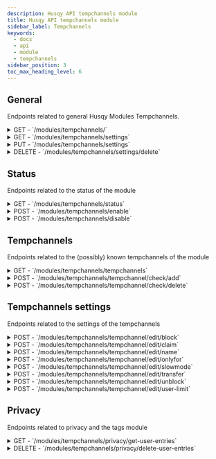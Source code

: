 ```yaml
---
description: Husqy API tempchannels module
title: Husqy API tempchannels module
sidebar_label: Tempchannels
keywords:
  - docs
  - api
  - module
  - tempchannels
sidebar_position: 3
toc_max_heading_level: 6
---
```


## General

Endpoints related to general Husqy Modules Tempchannels.

<details>
  <summary>GET - `/modules/tempchannels/`</summary>

Home endpoint for the Modules Tempchannels Husqy API. Returns only success message displaying that it is the Modules Tempchannels Husqy API route.

</details>

<details>
  <summary>GET - `/modules/tempchannels/settings`</summary>

Get the settings of the autoresponder module for the specified guild.

Query string parameters:
| field | required | type | description |
| --- | --- | --- | --- |
| guild_id | yes | `integer` | The ID of the guild to check the status of |

Possible errors:

- BadRequestError
- SettingsError
- ModuleDisabledError
- InternalServerError

</details>

<details>
  <summary>PUT - `/modules/tempchannels/settings`</summary>

Endpoint to change the settings of the tempchannels module for the specified guild.

Body data (JSON):
| field | required | type | description |
| --- | --- | --- | --- |
| guild_id | yes | `integer` | The ID of the guild to change the tempchannels module settings for |
| voice_category | yes | `integer` | The ID of category channel to use for tempchannels |
| text_category | yes | `integer` | (May be None) The ID of category channel to use for temporary text channels |
| create_text | yes | `boolean` | If temporary text channels should be automatically created |
| voice_channel_name | yes | `string` | The name to give to tempchannels |
| text_channel_name | yes | `string` | (May be None) The name to give to temporary text channels |

Possible errors:

- BadRequestError
- SettingsError
- ModuleDisabledError
- DatabaseError
- InternalServerError

</details>

<details>
  <summary>DELETE - `/modules/tempchannels/settings/delete`</summary>

Delete all settings of the tempchannels module for a specified guild.

Body data (JSON):
| field | required | type | description |
| --- | --- | --- | --- |
| guild_id | yes | `integer` | The ID of the guild to delete the settings from |

Possible errors:

- BadRequestError

</details>

## Status

Endpoints related to the status of the module

<details>
  <summary>GET - `/modules/tempchannels/status`</summary>

Get the status of the tempchannels module for the specified guild.

Query string parameters:
| field | required | type | description |
| --- | --- | --- | --- |
| guild_id | yes | `integer` | The ID of the guild to check the status of |

Possible errors:

- BadRequestError
- SettingsError

</details>

<details>
  <summary>POST - `/modules/tempchannels/enable`</summary>

Endpoint to enable the tempchannels module for the specified guild.

Body data (JSON):
| field | required | type | description |
| --- | --- | --- | --- |
| guild_id | yes | `integer` | The ID of the guild to enable the tempchanenls module for |
| voice_category | yes | `integer` | The ID of category channel to use for tempchannels |
| text_category | yes | `integer OR string` | (May be None) The ID of category channel to use for temporary text channels (may also be "same" if it should be the same as the voice category channel, this is only valid for this endpoint) |
| create_text | yes | `boolean` | If temporary text channels should be automatically created |
| voice_channel_name | yes | `string` | The name to give to tempchannels |
| text_channel_name | yes | `string` | (May be None) The name to give to temporary text channels |

Possible errors:

- BadRequestError
- SettingsError
- ModuleEnabledError
- DatabaseError
- InternalServerError

</details>

<details>
  <summary>POST - `/modules/tempchannels/disable`</summary>

Endpoint to disable the tempchannels module for the specified guild.

Body data (JSON):
| field | required | type | description |
| --- | --- | --- | --- |
| guild_id | yes | `integer` | The ID of the guild to disable the tempchannels module for |

Possible errors:

- BadRequestError
- SettingsError
- ModuleDisabledError
- DatabaseError

</details>

## Tempchannels

Endpoints related to the (possibly) known tempchannels of the module

<details>
  <summary>GET - `/modules/tempchannels/tempchannels`</summary>

Get the current known active tempchannels of the specified guild.

Query string parameters:
| field | required | type | description |
| --- | --- | --- | --- |
| guild_id | yes | `integer` | The ID of the guild to get the known tempchannels of |

Possible errors:

- BadRequestError
- SettingsError
- ModuleDisabledError
- InternalServerError

</details>

<details>
  <summary>POST - `/modules/tempchannels/tempchannel/check/add`</summary>

:::danger

Do not use this endpoint yourself! Tempchannels will be created by Husqy when needed.

:::

Endpoint to add a new tempchannel.

Body data (JSON):
| field | required | type | description |
| --- | --- | --- | --- |
| guild_id | yes | `integer` | The ID of the guild to check for the creation of the tempchannel |
| joined_channel_id | yes | `integer` | The ID of the channel the member has joined and triggered the check |

Possible errors:

- BadRequestError
- SettingsError
- ModuleDisabledError
- DatabaseError

</details>

<details>
  <summary>POST - `/modules/tempchannels/tempchannel/check/delete`</summary>

:::danger

Do not use this endpoint yourself! Tempchannels will be deleted by Husqy when needed.

:::

Endpoint to delete a known tempchannel.

Body data (JSON):
| field | required | type | description |
| --- | --- | --- | --- |
| guild_id | yes | `integer` | The ID of the guild to check for the deletion of the tempchannel |
| member_new_channel | yes | `integer` | (May be None) The ID of the new channel the member has joined and triggered the check |
| member_old_channel | yes | `integer` | The ID of the old channel the member has left and triggered the check |
| connected_users | yes | `integer` | The amount of connected users in the left channel when the user who triggered the check had left |

Possible errors:

- BadRequestError
- SettingsError
- ModuleDisabledError
- InternalServerError

</details>

## Tempchannels settings

Endpoints related to the settings of the tempchannels

<details>
  <summary>POST - `/modules/tempchannels/tempchannel/edit/block`</summary>

Endpoint to block users from a known tempchannel.

Body data (JSON):
| field | required | type | description |
| --- | --- | --- | --- |
| guild_id | yes | `integer` | The ID of the guild where the target tempchannel is located |
| channel_id | yes | `integer` | (May be None) The ID of the channel where the `/tempchannel edit` command has been sent |
| message_id | yes | `integer` | (May be None) The ID of the message created by the `/tempchannel edit` command |
| target_tempchannel_id | yes | `integer` | The ID of the target tempchannel |
| users_to_block | yes | `list` | A list of user ID's to block from the tempchannel |

Possible errors:

- BadRequestError
- SettingsError
- ModuleDisabledError
- NotFoundError

```
{
    "success": False,
    "data": {},
    "error": {
        "code": 404,
        "message": "Not Found! {reason}",
    },
},
```

</details>

<details>
  <summary>POST - `/modules/tempchannels/tempchannel/edit/claim`</summary>

Endpoint to claim a known tempchannel that doesn't have an owner.

Body data (JSON):
| field | required | type | description |
| --- | --- | --- | --- |
| guild_id | yes | `integer` | The ID of the guild where the target tempchannel is located |
| channel_id | yes | `integer` | (May be None) The ID of the channel where the `/tempchannel edit` command has been sent |
| message_id | yes | `integer` | (May be None) The ID of the message created by the `/tempchannel edit` command |
| target_tempchannel_id | yes | `integer` | The ID of the target tempchannel |

Possible errors:

- BadRequestError
- SettingsError
- ModuleDisabledError
- NotFoundError

```
{
    "success": False,
    "data": {},
    "error": {
        "code": 404,
        "message": "Not Found! {reason}",
    },
},
```

- Unprocessable Entity

```
{
    "success": False,
    "data": {},
    "error": {
        "code": 422,
        "message": "Unprocessable Entity! {reason}",
    },
},
```

</details>

<details>
  <summary>POST - `/modules/tempchannels/tempchannel/edit/name`</summary>

Endpoint to rename a known tempchannel.

Body data (JSON):
| field | required | type | description |
| --- | --- | --- | --- |
| guild_id | yes | `integer` | The ID of the guild where the target tempchannel is located |
| channel_id | yes | `integer` | (May be None) The ID of the channel where the `/tempchannel edit` command has been sent |
| message_id | yes | `integer` | (May be None) The ID of the message created by the `/tempchannel edit` command |
| target_tempchannel_id | yes | `integer` | The ID of the target tempchannel |
| tempchannel_name | yes | `string` | The new name for the tempchannel |

Possible errors:

- BadRequestError
- SettingsError
- ModuleDisabledError
- NotFoundError

```
{
    "success": False,
    "data": {},
    "error": {
        "code": 404,
        "message": "Not Found! {reason}",
    },
},
```

</details>

<details>
  <summary>POST - `/modules/tempchannels/tempchannel/edit/onlyfor`</summary>

Endpoint to limit the access to a specified role.

Body data (JSON):
| field | required | type | description |
| --- | --- | --- | --- |
| guild_id | yes | `integer` | The ID of the guild where the target tempchannel is located |
| channel_id | yes | `integer` | (May be None) The ID of the channel where the `/tempchannel edit` command has been sent |
| message_id | yes | `integer` | (May be None) The ID of the message created by the `/tempchannel edit` command |
| target_tempchannel_id | yes | `integer` | The ID of the target tempchannel |
| onlyfor_role | yes | `string` | The ID of the role to limit the access to the tempchannel to |

Possible errors:

- BadRequestError
- SettingsError
- ModuleDisabledError
- NotFoundError

```
{
    "success": False,
    "data": {},
    "error": {
        "code": 404,
        "message": "Not Found! {reason}",
    },
},
```

</details>

<details>
  <summary>POST - `/modules/tempchannels/tempchannel/edit/slowmode`</summary>

Endpoint to set the slowmode timeout for a tempchannel.

Body data (JSON):
| field | required | type | description |
| --- | --- | --- | --- |
| guild_id | yes | `integer` | The ID of the guild where the target tempchannel is located |
| channel_id | yes | `integer` | (May be None) The ID of the channel where the `/tempchannel edit` command has been sent |
| message_id | yes | `integer` | (May be None) The ID of the message created by the `/tempchannel edit` command |
| target_tempchannel_id | yes | `integer` | The ID of the target tempchannel |
| slowmode_seconds | yes | `integer` | The amound of time in seconds to use for the slowmode delay |

Possible errors:

- BadRequestError
- SettingsError
- ModuleDisabledError
- Unprocessable Entity

```
{
    "success": False,
    "data": {},
    "error": {
        "code": 422,
        "message": "Unprocessable Entity! {reason}",
    },
},
```

</details>

<details>
  <summary>POST - `/modules/tempchannels/tempchannel/edit/transfer`</summary>

Endpoint to transfer ownership of a tempchannel to a new user.

Body data (JSON):
| field | required | type | description |
| --- | --- | --- | --- |
| guild_id | yes | `integer` | The ID of the guild where the target tempchannel is located |
| channel_id | yes | `integer` | (May be None) The ID of the channel where the `/tempchannel edit` command has been sent |
| message_id | yes | `integer` | (May be None) The ID of the message created by the `/tempchannel edit` command |
| target_tempchannel_id | yes | `integer` | The ID of the target tempchannel |
| new_owner | yes | `integer` | The ID of the user who will be the new owner |

Possible errors:

- BadRequestError
- SettingsError
- ModuleDisabledError
- NotFoundError

```
{
    "success": False,
    "data": {},
    "error": {
        "code": 404,
        "message": "Not Found! {reason}",
    },
},
```

- Unprocessable Entity

```
{
    "success": False,
    "data": {},
    "error": {
        "code": 422,
        "message": "Unprocessable Entity! {reason}",
    },
},
```

</details>

<details>
  <summary>POST - `/modules/tempchannels/tempchannel/edit/unblock`</summary>

Endpoint to transfer ownership of a tempchannel to a new user.

Body data (JSON):
| field | required | type | description |
| --- | --- | --- | --- |
| guild_id | yes | `integer` | The ID of the guild where the target tempchannel is located |
| channel_id | yes | `integer` | (May be None) The ID of the channel where the `/tempchannel edit` command has been sent |
| message_id | yes | `integer` | (May be None) The ID of the message created by the `/tempchannel edit` command |
| target_tempchannel_id | yes | `integer` | The ID of the target tempchannel |
| users_to_unblock | yes | `list` | The list of user ID's to unblock |

Possible errors:

- BadRequestError
- SettingsError
- ModuleDisabledError
- NotFoundError

```
{
    "success": False,
    "data": {},
    "error": {
        "code": 404,
        "message": "Not Found! {reason}",
    },
},
```

</details>

<details>
  <summary>POST - `/modules/tempchannels/tempchannel/edit/user-limit`</summary>

Endpoint to limit the amount of users who can join the tempchannel at once.

Body data (JSON):
| field | required | type | description |
| --- | --- | --- | --- |
| guild_id | yes | `integer` | The ID of the guild where the target tempchannel is located |
| channel_id | yes | `integer` | (May be None) The ID of the channel where the `/tempchannel edit` command has been sent |
| message_id | yes | `integer` | (May be None) The ID of the message created by the `/tempchannel edit` command |
| target_tempchannel_id | yes | `integer` | The ID of the target tempchannel |
| user_limit | yes | `integer` | The number of users who can be in the tempchannel at once |

Possible errors:

- BadRequestError
- SettingsError
- ModuleDisabledError
- NotFoundError

```
{
    "success": False,
    "data": {},
    "error": {
        "code": 404,
        "message": "Not Found! {reason}",
    },
},
```

- Unprocessable Entity

```
{
    "success": False,
    "data": {},
    "error": {
        "code": 422,
        "message": "Unprocessable Entity! {reason}",
    },
},
```

</details>

## Privacy

Endpoints related to privacy and the tags module

<details>
  <summary>GET - `/modules/tempchannels/privacy/get-user-entries`</summary>

:::danger

Do not use this endpoint yourself! This endpoint will be used by Husqy's Privacy configurator (`/privacy`) command.

:::

Endpoint to get the amount of references in tempchannels to your user.

Query string parameters:
| field | required | type | description |
| --- | --- | --- | --- |
| guild_id | yes | `integer` | The ID of the guild to get the specified references in |
| privacy_member_id | yes | `integer` | The ID of the member who wants to check their references |

Possible errors:

- BadRequestError
- ForbiddenError
- InternalServerError

</details>

<details>
  <summary>DELETE - `/modules/tempchannels/privacy/delete-user-entries`</summary>

:::danger

Do not use this endpoint yourself! This endpoint will be used by Husqy's Privacy configurator (`/privacy`) command.

:::

Endpoint to delete the references in tempchannels to your user.

Body data (JSON):
| field | required | type | description |
| --- | --- | --- | --- |
| guild_id | yes | `integer` | The ID of the guild to delete the specified references in |
| privacy_member_id | yes | `integer` | The ID of the member who wants to remove their references |

Possible errors:

- BadRequestError
- ForbiddenError
- InternalServerError

</details>